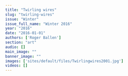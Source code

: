 ```yaml
---
title: "Twirling wires"
slug: "twirling-wires"
issue: "Winter"
issue_full_name: "Winter 2016"
year: "2016"
date: "2016-01-01"
authors: ['Roger Ballen']
section: "art"
audio: []
main_image: ""
banner_image: ""
images: ['sites/default/files/Twirlingwires2001.jpg']
videos: []
---
```

